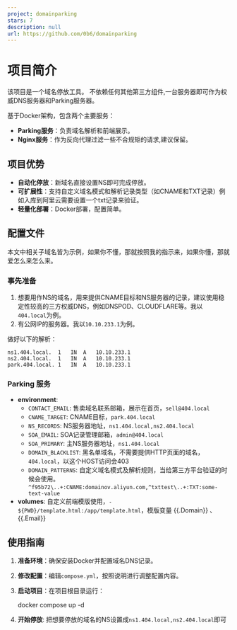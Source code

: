 ```yaml
---
project: domainparking
stars: 7
description: null
url: https://github.com/0b6/domainparking
---
```


项目简介
====

该项目是一个域名停放工具。 不依赖任何其他第三方组件,一台服务器即可作为权威DNS服务器和Parking服务器。

基于Docker架构，包含两个主要服务：

-   **Parking服务**：负责域名解析和前端展示。
-   **Nginx服务**：作为反向代理过滤一些不合规矩的请求,建议保留。

项目优势
----

-   **自动化停放**：新域名直接设置NS即可完成停放。
-   **可扩展性**：支持自定义域名模式和解析记录类型（如CNAME和TXT记录）例如入库到阿里云需要设置一个txt记录来验证。
-   **轻量化部署**：Docker部署，配置简单。

配置文件
----

本文中相关子域名皆为示例，如果你不懂，那就按照我的指示来，如果你懂，那就爱怎么来怎么来。

### 事先准备

1.  想要用作NS的域名，用来提供CNAME目标和NS服务器的记录，建议使用稳定性较高的三方权威DNS，例如DNSPOD、CLOUDFLARE等。我以`404.local`为例。
2.  有公网IP的服务器。我以`10.10.233.1`为例。

做好以下的解析：

```
ns1.404.local.	1	IN	A	10.10.233.1
ns2.404.local.	1	IN	A	10.10.233.1
park.404.local.	1	IN	A	10.10.233.1
```

### Parking 服务

-   **environment**:
    -   `CONTACT_EMAIL`: 售卖域名联系邮箱，展示在首页，`sell@404.local`
    -   `CNAME_TARGET`: CNAME目标，`park.404.local`
    -   `NS_RECORDS`: NS服务器地址，`ns1.404.local,ns2.404.local`
    -   `SOA_EMAIL`: SOA记录管理邮箱，`admin@404.local`
    -   `SOA_PRIMARY`: 主NS服务器地址，`ns1.404.local`
    -   `DOMAIN_BLACKLIST`: 黑名单域名，不需要提供HTTP页面的域名，`404.local`，以这个HOST访问会403
    -   `DOMAIN_PATTERNS`: 自定义域名模式及解析规则，当给第三方平台验证的时候会使用。`^f95b72\..+:CNAME:domainov.aliyun.com,^txttest\..+:TXT:some-text-value`
-   **volumes**: 自定义前端模版使用，`- ${PWD}/template.html:/app/template.html`，模版变量 {{.Domain}} 、{{.Email}}

使用指南
----

1.  **准备环境**：确保安装Docker并配置域名DNS记录。
    
2.  **修改配置**：编辑`compose.yml`，按照说明进行调整配置内容。
    
3.  **启动项目**：在项目根目录运行：
    
    docker compose up -d
    
4.  **开始停放**: 把想要停放的域名的NS设置成`ns1.404.local,ns2.404.local`即可
